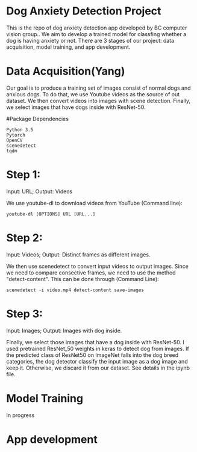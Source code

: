 # Dog Anxiety Detection Project
This is the repo of dog anxiety detection app developed by BC computer vision group.. We aim to develop a trained model for classfing whether a dog is having anxiety or not. There are 3 stages of our project: data acquisition, model training, and app development.



# Data Acquisition(Yang)
Our goal is to produce a training set of images consist of normal dogs and anxious dogs. To do that, we use Youtube videos as the source of out dataset. We then convert videos into images with scene detection. Finally, we select images that have dogs inside with ResNet-50.

#Package Dependencies
```
Python 3.5
Pytorch
OpenCV
scenedetect
tqdm
```
# Step 1:
Input: URL; Output: Videos

We use youtube-dl to download videos from YouTube (Command line):

```
youtube-dl [OPTIONS] URL [URL...]
```

# Step 2:
Input: Videos; Output: Distinct frames as different images.

We then use scenedetect to convert input videos to output images. Since we need to compare consective frames, we need to use the method "detect-content". This can be done through (Command Line):
```
scenedetect -i video.mp4 detect-content save-images
```

# Step 3:
Input: Images; Output: Images with dog inside.

Finally, we select those images that have a dog inside with ResNet-50. I used pretrained ResNet_50 weights in keras to detect dog from images. If the predicted class of ResNet50 on ImageNet falls into the dog breed categories, the dog detector classify the input image as a dog image and keep it. Otherwise, we discard it from our dataset. See details in the ipynb file.

# Model Training
In progress

# App development
